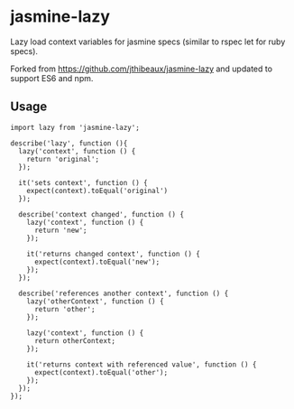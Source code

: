 # jasmine-lazy
Lazy load context variables for jasmine specs (similar to rspec let for ruby specs).

Forked from https://github.com/jthibeaux/jasmine-lazy and updated to support ES6 and npm.

## Usage

```
import lazy from 'jasmine-lazy';

describe('lazy', function (){
  lazy('context', function () {
    return 'original';
  });

  it('sets context', function () {
    expect(context).toEqual('original')
  });

  describe('context changed', function () {
    lazy('context', function () {
      return 'new';
    });

    it('returns changed context', function () {
      expect(context).toEqual('new');
    });
  });

  describe('references another context', function () {
    lazy('otherContext', function () {
      return 'other';
    });

    lazy('context', function () {
      return otherContext;
    });

    it('returns context with referenced value', function () {
      expect(context).toEqual('other');
    });
  });
});
```
